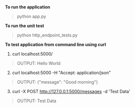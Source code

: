 **To run the application** 
>python app.py

**To run the unit test**
>python http_endpoint_tests.py

**To test application from command line using curl**

1. curl localhost:5000/ 
>OUTPUT: Hello World

2. curl localhost:5000 -H "Accept: application/json" 
>OUTPUT: {"message": "Good morning"}

3. curl -X POST http://127.0.0.1:5000/messages -d 'Test Data' 
>OUTPUT: Test Data